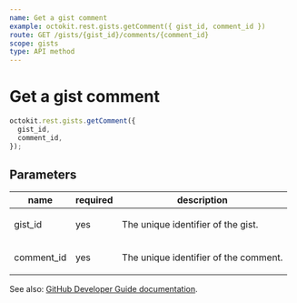 ```yaml
---
name: Get a gist comment
example: octokit.rest.gists.getComment({ gist_id, comment_id })
route: GET /gists/{gist_id}/comments/{comment_id}
scope: gists
type: API method
---
```


# Get a gist comment

```js
octokit.rest.gists.getComment({
  gist_id,
  comment_id,
});
```

## Parameters

<table>
  <thead>
    <tr>
      <th>name</th>
      <th>required</th>
      <th>description</th>
    </tr>
  </thead>
  <tbody>
    <tr><td>gist_id</td><td>yes</td><td>

The unique identifier of the gist.

</td></tr>
<tr><td>comment_id</td><td>yes</td><td>

The unique identifier of the comment.

</td></tr>
  </tbody>
</table>

See also: [GitHub Developer Guide documentation](https://docs.github.com/rest/reference/gists#get-a-gist-comment).

